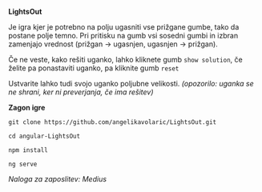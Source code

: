 **LightsOut**

Je igra kjer je potrebno na polju ugasniti vse prižgane gumbe, tako da postane polje temno.
Pri pritisku na gumb vsi sosedni gumbi in izbran zamenjajo vrednost (prižgan -> ugasnjen, ugasnjen -> prižgan).

Če ne veste, kako rešiti uganko, lahko kliknete gumb `show solution`, če želite pa ponastaviti uganko, pa kliknite gumb `reset`

Ustvarite lahko tudi svojo uganko poljubne velikosti.
*(opozorilo: uganka se ne shrani, ker ni preverjanja, če ima rešitev)*

**Zagon igre**

`git clone https://github.com/angelikavolaric/LightsOut.git`

`cd angular-LightsOut`

`npm install`

`ng serve`


*Naloga za zaposlitev: Medius*
